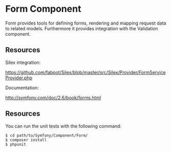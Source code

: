 Form Component
==============

Form provides tools for defining forms, rendering and mapping request data to
related models. Furthermore it provides integration with the Validation
component.

Resources
---------

Silex integration:

https://github.com/fabpot/Silex/blob/master/src/Silex/Provider/FormServiceProvider.php

Documentation:

http://symfony.com/doc/2.6/book/forms.html

Resources
---------

You can run the unit tests with the following command:

    $ cd path/to/Symfony/Component/Form/
    $ composer install
    $ phpunit
